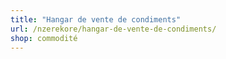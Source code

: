 ```yaml
---
title: "Hangar de vente de condiments"
url: /nzerekore/hangar-de-vente-de-condiments/
shop: commodité
---
```

